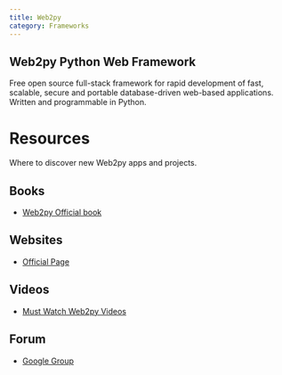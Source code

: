 ```yaml
---
title: Web2py
category: Frameworks
---
```



Web2py Python Web Framework
---------------------------

Free open source full-stack framework for rapid development of fast, scalable, secure and portable database-driven web-based applications. Written and programmable in Python.


# Resources

Where to discover new Web2py apps and projects.

## Books

* [Web2py Official book](http://web2py.com/book)

## Websites

* [Official Page](http://www.web2py.com/init/default/index)

## Videos

* [Must Watch Web2py Videos](https://vimeo.com/tag:web2py)

## Forum
* [Google Group](https://groups.google.com/forum/?fromgroups#!forum/web2py)

